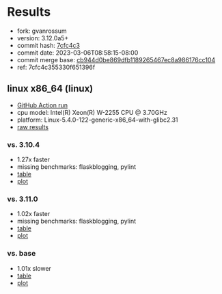 # Results

- fork: gvanrossum
- version: 3.12.0a5+
- commit hash: [7cfc4c3](https://github.com/gvanrossum/cpython/commit/7cfc4c3)
- commit date: 2023-03-06T08:58:15-08:00
- commit merge base: [cb944d0be869dfb1189265467ec8a986176cc104](https://github.com/gvanrossum/cpython/commit/cb944d0be869dfb1189265467ec8a986176cc104)
- ref: 7cfc4c355330f651396f

## linux x86_64 (linux)

- [GitHub Action run](https://github.com/faster-cpython/benchmarking/actions/runs/4345936817)
- cpu model: Intel(R) Xeon(R) W-2255 CPU @ 3.70GHz
- platform: Linux-5.4.0-122-generic-x86_64-with-glibc2.31
- [raw results](bm-20230306-linux-x86_64-gvanrossum-7cfc4c355330f651396f-3.12.0a5%2B-7cfc4c3.json)

### vs. 3.10.4

- 1.27x faster
- missing benchmarks: flaskblogging, pylint
- [table](bm-20230306-linux-x86_64-gvanrossum-7cfc4c355330f651396f-3.12.0a5%2B-7cfc4c3-vs-3.10.4.md)
- [plot](bm-20230306-linux-x86_64-gvanrossum-7cfc4c355330f651396f-3.12.0a5%2B-7cfc4c3-vs-3.10.4.png)

### vs. 3.11.0

- 1.02x faster
- missing benchmarks: flaskblogging, pylint
- [table](bm-20230306-linux-x86_64-gvanrossum-7cfc4c355330f651396f-3.12.0a5%2B-7cfc4c3-vs-3.11.0.md)
- [plot](bm-20230306-linux-x86_64-gvanrossum-7cfc4c355330f651396f-3.12.0a5%2B-7cfc4c3-vs-3.11.0.png)

### vs. base

- 1.01x slower
- [table](bm-20230306-linux-x86_64-gvanrossum-7cfc4c355330f651396f-3.12.0a5%2B-7cfc4c3-vs-base.md)
- [plot](bm-20230306-linux-x86_64-gvanrossum-7cfc4c355330f651396f-3.12.0a5%2B-7cfc4c3-vs-base.png)

